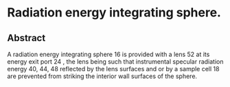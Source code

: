 # Radiation energy integrating sphere.

## Abstract
A radiation energy integrating sphere 16 is provided with a lens 52 at its energy exit port 24 , the lens being such that instrumental specular radiation energy 40, 44, 48 reflected by the lens surfaces and or by a sample cell 18 are prevented from striking the interior wall surfaces of the sphere.
